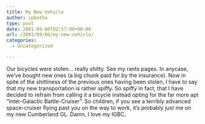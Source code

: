 ```yaml
---
title: My New Vehicle
author: cpbotha
type: post
date: 2001-09-06T02:57:00+00:00
url: /2001/09/06/my-new-vehicle/
categories:
  - Uncategorized

---
```

Our bicycles were stolen&#8230; really shitty. See my rants pages. In anycase, we&#8217;ve bought new ones (a big chunk paid for by the insurance). Now in spite of the shittiness of the previous ones having been stolen, I have to say that my new transportation is rather spiffy. So spiffy in fact, that I have decided to refrain from calling it a bicycle instead opting for the far more apt &#8220;Inter-Galactic Battle-Cruiser&#8221;. So children, if you see a terribly advanced space-cruiser flying past you on the way to work, it&#8217;s probably just me on my new Cumberland GL. Damn, I love my IGBC.